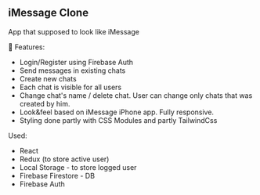 ## iMessage Clone

App that supposed to look like iMessage

🚀 Features:

- Login/Register using Firebase Auth
- Send messages in existing chats
- Create new chats
- Each chat is visible for all users
- Change chat's name / delete chat. User can change only chats that was created by him.
- Look&feel based on iMessage iPhone app. Fully responsive.
- Styling done partly with CSS Modules and partly TailwindCss

Used:

- React
- Redux (to store active user)
- Local Storage - to store logged user
- Firebase Firestore - DB
- Firebase Auth
